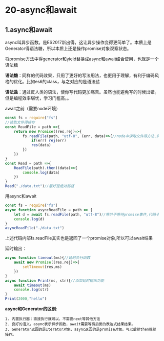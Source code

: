 # 20-async和await

## 1.async和await

async叫异步函数。是ES2017新出得，这让异步操作变得更简单了。本质上是Generator得语法糖，所以本质上还是操作promise对象观察状态。

将promise方法中得generator和yield替换成async和await结合使用，也就是一个语法糖

**语法糖**：同样的代码效果，只用了更好的写法用法，也更用于理解，有利于编码风格的优化。比如es6的class，与之对应的是语法盐

**语法盐**：通过反人类的语法，使你写代码更加痛苦。虽然也能避免写的时候出错。但是编程效率堪忧，学习门槛高。。

await之前（需要node环境）

```js
const fs = require("fs")
//读取文件得操作
const ReadFile = path =>{
    return new Promise((res,rej)=>{
        fs.readFile(path, "utf-8", (err, data)=>{//node中读取文件得方法,异步方法
            if(err) rej(err)
            res(data)
        })
    })
}
const Read = path =>{
    ReadFile(path).then((data)=>{
        console.log(data)
    })
}
Read("./data.txt")//最好是绝对路径
```

用async和await

```js
const fs = require("fs")
async function asyncReadFile = path => {
    let d = await fs.readFile(path, "utf-8")//等价于等待promise事件,代码卡住
    console.log(d)
}
asyncReadFile("./data.txt")
```

上述代码内部fs.readFile其实也是返回了一个promise对象,所以可以await结果

延时输出：

```js
async function timeout(ms){//延时执行函数
	await new Promise((res,rej)=>{
		setTimeout(res,ms)
	})
}
async function Print(ms, str){//添加延时输出功能
	await timeout(ms)
	console.log(str)
}
Print(2000,"hello")
```

**async和Generator的区别**:

 	1. 内置执行器：直接执行就可以，不需要next等其他方法
 	2. 良好的语义。async表示异步函数，await需要等待后面的表达式结果结束。
 	3. Generator返回的是Iterator对象，async返回的是promise对象。可以后续then继续操作。



